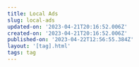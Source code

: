 ```yaml
---
title: Local Ads
slug: local-ads
updated-on: '2023-04-21T20:16:52.006Z'
created-on: '2023-04-21T20:16:52.006Z'
published-on: '2023-04-22T12:56:55.384Z'
layout: '[tag].html'
tags: tag
---
```



